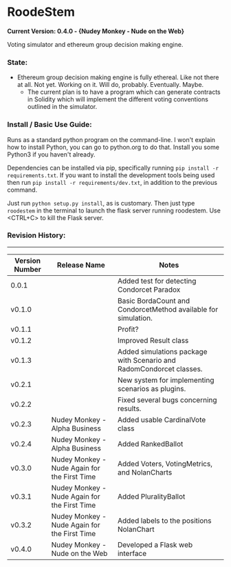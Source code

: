 # RoodeStem
**Current Version: 0.4.0 - {Nudey Monkey - Nude on the Web}**

Voting simulator and ethereum group decision making engine.

### State:

* Ethereum group decision making engine is fully ethereal. Like not there at all. Not yet. Working on it. Will do, probably. Eventually. Maybe.
    * The current plan is to have a program which can generate contracts in Solidity which will implement the different voting conventions outlined in the simulator. 


### Install / Basic Use Guide:

Runs as a standard python program on the command-line. I won't explain how to install Python, you can go to python.org to do that. Install you some Python3 if you haven't already.

Dependencies can be installed via pip, specifically running `pip install -r requirements.txt`. If you want to install the development tools being used then run `pip install -r requirements/dev.txt`, in addition to the previous command.

Just run `python setup.py install`, as is customary. Then just type `roodestem` in the terminal to launch
the flask server running roodestem. Use <CTRL+C> to kill the Flask server.


### Revision History: 
______________________________________
| Version Number | Release Name | Notes                                                        |
-----------------|--------------|--------------------------------------------------------------|
| 0.0.1            |              | Added test for detecting Condorcet Paradox |
| v0.1.0           |              | Basic BordaCount and CondorcetMethod available for simulation. |
| v0.1.1           |              | Profit?
| v0.1.2           |              | Improved Result class
| v0.1.3           |              | Added simulations package with Scenario and RadomCondorcet classes.
| v0.2.1           |              | New system for implementing scenarios as plugins.
| v0.2.2           |              | Fixed several bugs concerning results.
| v0.2.3           | Nudey Monkey - Alpha Business                | Added usable CardinalVote class |
| v0.2.4           | Nudey Monkey - Alpha Business  | Added RankedBallot              |
| v0.3.0           | Nudey Monkey - Nude Again for the First Time | Added Voters, VotingMetrics, and NolanCharts              |
| v0.3.1           | Nudey Monkey - Nude Again for the First Time | Added PluralityBallot              | 
| v0.3.2           | Nudey Monkey - Nude Again for the First Time | Added labels to the positions NolanChart |
| v0.4.0           | Nudey Monkey - Nude on the Web               | Developed a Flask web interface |

